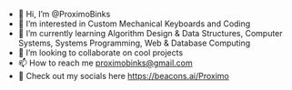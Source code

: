 - 👋 Hi, I’m @ProximoBinks
- 👀 I’m interested in Custom Mechanical Keyboards and Coding
- 🌱 I’m currently learning Algorithm Design & Data Structures, Computer Systems, Systems Programming, Web & Database Computing
- 💞️ I’m looking to collaborate on cool projects
- 📫 How to reach me proximobinks@gmail.com
- 🤟 Check out my socials here https://beacons.ai/Proximo

<!---
ProximoBinks/ProximoBinks is a ✨ special ✨ repository because its `README.md` (this file) appears on your GitHub profile.
You can click the Preview link to take a look at your changes.
--->
